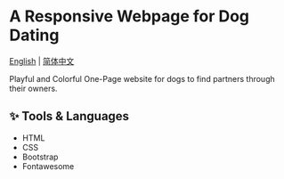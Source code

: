 
<h1 align="left">
  A Responsive Webpage for Dog Dating 
</h1>


 [English](README.md) | [简体中文](README_CN.md)


Playful and Colorful One-Page website for dogs to find partners through their owners.   


## ✨ Tools & Languages

- HTML
- CSS
- Bootstrap
- Fontawesome